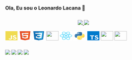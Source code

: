 ### Ola, Eu sou o Leonardo Lacana 👋

##

<div align="center">
  <a href="https://github.com/LeoLacana">
    <img height="150em" src="https://github-readme-stats.vercel.app/api?username=LeoLacana&count_private=true&include_all_commits=true&show_icons=true&theme=dracula&hide_border=false&show_owner=true"/>
    <img height="150em" src="https://github-readme-stats.vercel.app/api/top-langs/?username=LeoLacana&theme=dracula&hide_border=false&&layout=compact"/>
  </a>
</div>

<div style="display: inline_block"><br>
  <img align="center" height="30" width="40" src="https://raw.githubusercontent.com/devicons/devicon/master/icons/javascript/javascript-plain.svg">
  <img align="center" height="30" width="40" src="https://raw.githubusercontent.com/devicons/devicon/master/icons/html5/html5-original.svg">
  <img align="center" height="30" width="40" src="https://raw.githubusercontent.com/devicons/devicon/master/icons/css3/css3-original.svg">
  <img align="center" height="30" width="40" src="https://cdn.jsdelivr.net/gh/devicons/devicon/icons/nodejs/nodejs-plain-wordmark.svg">
  <img align="center" height="30" width="40" src="https://raw.githubusercontent.com/devicons/devicon/master/icons/react/react-original.svg">
  <img align="center" height="30" width="40" src="https://raw.githubusercontent.com/devicons/devicon/master/icons/python/python-original.svg">
  <img align="center" Rafa-Ts" height="30" width="40" src="https://raw.githubusercontent.com/devicons/devicon/master/icons/typescript/typescript-plain.svg">
  <img align="center" height="30" width="40" src="https://cdn.jsdelivr.net/gh/devicons/devicon/icons/mysql/mysql-original-wordmark.svg">
  <img align="center" height="30" width="40" src="https://cdn.jsdelivr.net/gh/devicons/devicon/icons/mongodb/mongodb-original-wordmark.svg">
</div>
                                                                                                                                           
##
                                                                                                                                           
<div>          
  <link href="https://wa.me/qr/MHY2BY3234QSG1">
      <img src="https://img.shields.io/badge/WhatsApp-25D366?style=for-the-badge&logo=whatsapp&logoColor=white">
  </link>
  <link href="wilson17414@gmail.com">
      <img src="https://img.shields.io/badge/Gmail-D14836?style=for-the-badge&logo=gmail&logoColor=white">
  </link>
  <link href="https://www.linkedin.com/in/leonardolacana/">
      <img src="https://img.shields.io/badge/LinkedIn-0077B5?style=for-the-badge&logo=linkedin&logoColor=white">
  </link>
  <link href="https://github.com/LeoLacana">
      <img src="https://img.shields.io/badge/GitHub-100000?style=for-the-badge&logo=github&logoColor=whitegit">
  </link>
</div>
